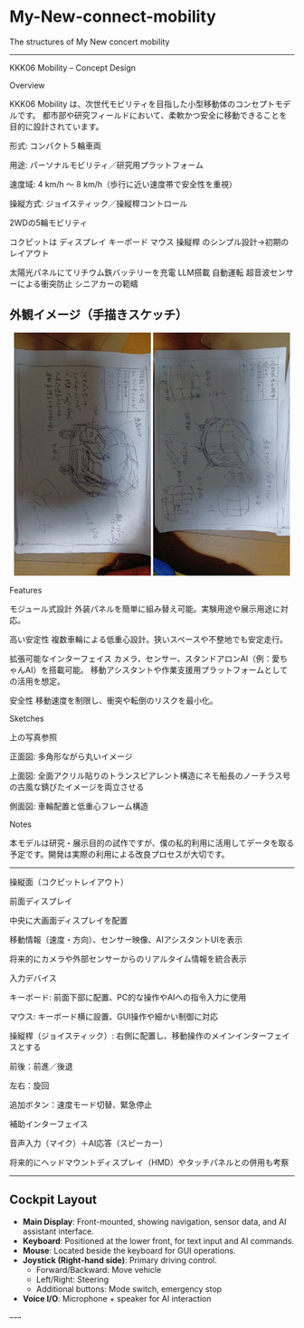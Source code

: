 # My-New-connect-mobility
The structures of My New concert mobility

---

KKK06 Mobility – Concept Design

Overview

KKK06 Mobility は、次世代モビリティを目指した小型移動体のコンセプトモデルです。
都市部や研究フィールドにおいて、柔軟かつ安全に移動できることを目的に設計されています。

形式: コンパクト５輪車両

用途: パーソナルモビリティ／研究用プラットフォーム

速度域: 4 km/h 〜 8 km/h（歩行に近い速度帯で安全性を重視）

操縦方式: ジョイスティック／操縦桿コントロール

2WDの5輪モビリティ

コクピットは
ディスプレイ
キーボード
マウス
操縦桿
のシンプル設計→初期のレイアウト

太陽光パネルにてリチウム鉄バッテリーを充電
LLM搭載
自動運転
超音波センサーによる衝突防止
シニアカーの範疇

## 外観イメージ（手描きスケッチ）

<p align="center">
  <img src="https://github.com/YamamotoAi2025/My-New-connect-mobility/blob/main/IMG_20250919_060726.jpg" alt="KKK06 Sketch 1" width="48%">
  <img src="https://github.com/YamamotoAi2025/My-New-connect-mobility/blob/main/IMG_20250919_060731.jpg" alt="KKK06 Sketch 2" width="48%">
</p>
Features

モジュール式設計
外装パネルを簡単に組み替え可能。実験用途や展示用途に対応。

高い安定性
複数車輪による低重心設計。狭いスペースや不整地でも安定走行。

拡張可能なインターフェイス
カメラ、センサー、スタンドアロンAI（例：愛ちゃんAI）を搭載可能。
移動アシスタントや作業支援用プラットフォームとしての活用を想定。

安全性
移動速度を制限し、衝突や転倒のリスクを最小化。


Sketches

上の写真参照

正面図: 多角形ながら丸いイメージ

上面図: 全面アクリル貼りのトランスピアレント構造にネモ船長のノーチラス号の古風な錆びたイメージを両立させる

側面図: 車輪配置と低重心フレーム構造


Notes

本モデルは研究・展示目的の試作ですが、僕の私的利用に活用してデータを取る予定です。開発は実際の利用による改良プロセスが大切です。




---

操縦面（コクピットレイアウト）

前面ディスプレイ

中央に大画面ディスプレイを配置

移動情報（速度・方向）、センサー映像、AIアシスタントUIを表示

将来的にカメラや外部センサーからのリアルタイム情報を統合表示


入力デバイス

キーボード: 前面下部に配置、PC的な操作やAIへの指令入力に使用

マウス: キーボード横に設置、GUI操作や細かい制御に対応

操縦桿（ジョイスティック）: 右側に配置し、移動操作のメインインターフェイスとする

前後：前進／後退

左右：旋回

追加ボタン：速度モード切替、緊急停止



補助インターフェイス

音声入力（マイク）＋AI応答（スピーカー）

将来的にヘッドマウントディスプレイ（HMD）やタッチパネルとの併用も考察


---


## Cockpit Layout

- **Main Display**: Front-mounted, showing navigation, sensor data, and AI assistant interface.
- **Keyboard**: Positioned at the lower front, for text input and AI commands.
- **Mouse**: Located beside the keyboard for GUI operations.
- **Joystick (Right-hand side)**: Primary driving control.
  - Forward/Backward: Move vehicle
  - Left/Right: Steering
  - Additional buttons: Mode switch, emergency stop
- **Voice I/O**: Microphone + speaker for AI interaction

ｰｰｰ

